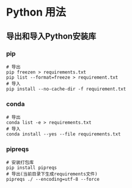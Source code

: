 # Python 用法

## 导出和导入Python安装库

### pip

``` shell
# 导出
pip freezen > requirements.txt 
pip list --format=freeze > requirement.txt
# 导入
pip install --no-cache-dir -f requirement.txt
```

### conda

``` shell
# 导出
conda list -e > requirements.txt
# 导入
conda install --yes --file requirements.txt
```

### pipreqs

``` shell
# 安装打包库
pip install pipreqs
# 导出(当前目录下生成requirements文件)
pipreqs ./ --encoding=utf-8 --force
```